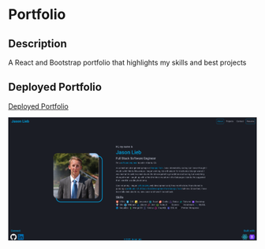 # Portfolio

## Description

A React and Bootstrap portfolio that highlights my skills and best projects

## Deployed Portfolio

[Deployed Portfolio](https://jason-lieb.github.io/Portfolio)

![Screenshot of Portfolio](public/portfolio.png)
